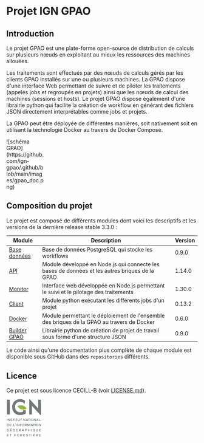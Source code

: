 # Projet IGN GPAO

## Introduction

Le projet GPAO est une plate-forme open-source de distribution de calculs sur plusieurs nœuds en exploitant au mieux les ressources des machines allouées.

Les traitements sont effectués par des nœuds de calculs gérés par les clients GPAO installés sur une ou plusieurs machines. La GPAO dispose d'une interface Web permettant de suivre et de piloter les traitements (appelés jobs et regroupés en projets) ainsi que les nœuds de calcul des machines (sessions et hosts). Le projet GPAO dispose également d'une librairie python qui facilite la création de workflow en générant des fichiers JSON directement interprétables comme jobs et projets.  

La GPAO peut être déployée de différentes manières, soit nativement soit en utilisant la technologie Docker au travers de Docker Compose. 

<div style="width:100px">
![schéma GPAO](https://github.com/ign-gpao/.github/blob/main/images/gpao_doc.png)
</div>

## Composition du projet

Le projet est composé de différents modules dont voici les descriptifs et les versions de la dernière release stable 3.3.0 :  

| Module | Description | Version |
| --- | --- | --- |
| [Base données](https://github.com/ign-gpao/database) | Base de données PostgreSQL qui stocke les workflows | 0.9.0 |
| [API](https://github.com/ign-gpao/api) | Module développé en Node.js qui connecte les bases de données et les autres briques de la GPAO | 1.14.0 |
| [Monitor](https://github.com/ign-gpao/monitor) | Interface web développée en Node.js permettant le suivi et le pilotage des traitements | 1.30.0 |
| [Client](https://github.com/ign-gpao/client) | Module python exécutant les différents jobs d'un projet | 0.13.2 |
| [Docker](https://github.com/ign-gpao/docker) | Module permettant le déploiement de l'ensemble des briques de la GPAO au travers de Docker | 0.6.0 |
| [Builder GPAO](https://github.com/ign-gpao/builder-python) | Librairie python de création de projet de travail sous forme d'une structure JSON | 0.9.0 |

Le code ainsi qu'une documentation plus complète de chaque module est disponible sous GitHub dans des `repositories` différents.

## Licence

Ce projet est sous licence CECILL-B (voir [LICENSE.md](https://github.com/ign-gpao/.github/blob/main/LICENSE.md)).

[![IGN](https://github.com/ign-gpao/.github/blob/main/images/logo_ign.png)](https://www.ign.fr)


